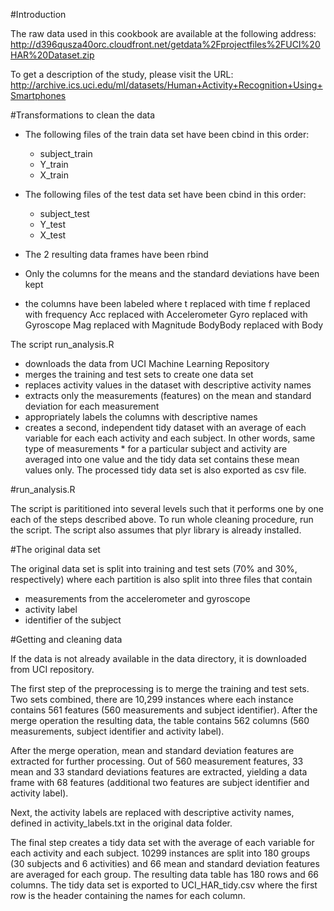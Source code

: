 #Introduction

The raw data used in this cookbook are available at the following address: http://d396qusza40orc.cloudfront.net/getdata%2Fprojectfiles%2FUCI%20HAR%20Dataset.zip

To get a description of the study, please visit the URL: http://archive.ics.uci.edu/ml/datasets/Human+Activity+Recognition+Using+Smartphones

#Transformations to clean the data

* The following files of the train data set have been cbind in this order:
  * subject_train
  * Y_train
  * X_train

* The following files of the test data set have been cbind in this order:
  * subject_test
  * Y_test
  * X_test

* The 2 resulting data frames have been rbind
* Only the columns for the means and the standard deviations have been kept
* the columns have been labeled where 
  t replaced with time
  f replaced with frequency
  Acc replaced with Accelerometer
  Gyro replaced with Gyroscope
  Mag replaced with Magnitude
  BodyBody replaced with Body

The script run_analysis.R

* downloads the data from UCI Machine Learning Repository
* merges the training and test sets to create one data set
* replaces activity values in the dataset with descriptive activity names
* extracts only the measurements (features) on the mean and standard deviation for   each measurement
* appropriately labels the columns with descriptive names
* creates a second, independent tidy dataset with an average of each variable for   each each activity and each subject. In other words, same type of measurements  * for a particular subject and activity are averaged into one value and the tidy    data set contains these mean values only. The processed tidy data set is also     exported as csv file.
  
#run_analysis.R

The script is parititioned into several levels such that it performs one by one 
each of the steps described above. To run whole cleaning procedure, run the script. The script also assumes that plyr library is already installed.

#The original data set

The original data set is split into training and test sets (70% and 30%, respectively) where each partition is also split into three files that contain

* measurements from the accelerometer and gyroscope
* activity label
* identifier of the subject

#Getting and cleaning data

If the data is not already available in the data directory, it is downloaded from UCI repository.

The first step of the preprocessing is to merge the training and test sets. Two sets combined, there are 10,299 instances where each instance contains 561 features (560 measurements and subject identifier). After the merge operation the resulting data, the table contains 562 columns (560 measurements, subject identifier and activity label).

After the merge operation, mean and standard deviation features are extracted for further processing. Out of 560 measurement features, 33 mean and 33 standard deviations features are extracted, yielding a data frame with 68 features (additional two features are subject identifier and activity label).

Next, the activity labels are replaced with descriptive activity names, defined in activity_labels.txt in the original data folder.

The final step creates a tidy data set with the average of each variable for each activity and each subject. 10299 instances are split into 180 groups (30 subjects and 6 activities) and 66 mean and standard deviation features are averaged for each group. The resulting data table has 180 rows and 66 columns. The tidy data set is exported to UCI_HAR_tidy.csv where the first row is the header containing the names for each column.